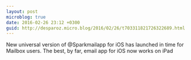 ```yaml
---
layout: post
microblog: true
date: 2016-02-26 23:12 +0300
guid: http://desparoz.micro.blog/2016/02/26/t703311821726322689.html
---
```

New universal version of @Sparkmailapp for iOS has launched in time for Mailbox users. The best, by far, email app for iOS now works on iPad
